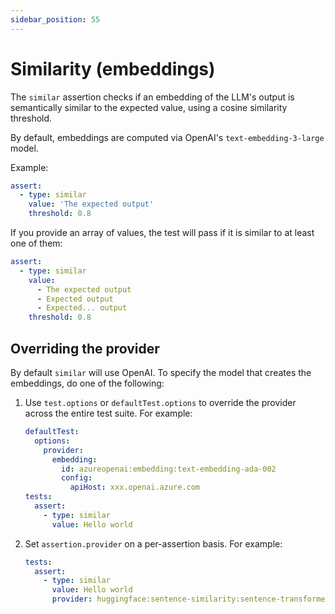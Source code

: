 ```yaml
---
sidebar_position: 55
---
```


# Similarity (embeddings)

The `similar` assertion checks if an embedding of the LLM's output
is semantically similar to the expected value,
using a cosine similarity threshold.

By default, embeddings are computed via OpenAI's `text-embedding-3-large` model.

Example:

```yaml
assert:
  - type: similar
    value: 'The expected output'
    threshold: 0.8
```

If you provide an array of values, the test will pass if it is similar to at least one of them:

```yaml
assert:
  - type: similar
    value:
      - The expected output
      - Expected output
      - Expected... output
    threshold: 0.8
```

## Overriding the provider

By default `similar` will use OpenAI. To specify the model that creates the embeddings, do one of the following:

1. Use `test.options` or `defaultTest.options` to override the provider across the entire test suite. For example:

   ```yaml
   defaultTest:
     options:
       provider:
         embedding:
           id: azureopenai:embedding:text-embedding-ada-002
           config:
             apiHost: xxx.openai.azure.com
   tests:
     assert:
       - type: similar
         value: Hello world
   ```

2. Set `assertion.provider` on a per-assertion basis. For example:

   ```yaml
   tests:
     assert:
       - type: similar
         value: Hello world
         provider: huggingface:sentence-similarity:sentence-transformers/all-MiniLM-L6-v2
   ```
